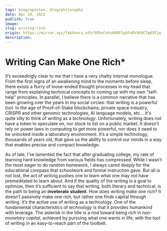 ```yaml
---
tags: blog/opinion, blog/philosophy
date: Apr 19, 2022
publish: true
image: 
slug: writing-rich
origin: https://mirror.xyz/fakhoury.eth/VQhxCvhvAVRPJykFuDVVK9CTg6SFjw1Wdl-Ze4_2ito
description: 
---
```

# Writing Can Make One Rich*

It’s exceedingly clear to me that I have a very chatty internal monologue. From the first signs of an awakening mind to the moments before sleep, there exists a flurry of loose-ended thought processes in my head that range from explaining technical concepts to coming up with my own “self-help” principles. In parallel, I believe there is a common narrative that has been growing over the years in my social circles: that writing is a powerful tool. In the age of Proof-of-Stake blockchains, private space industry, CRISPR and other genomic technologies, AI language models, etc… it's quite silly to think of _writing_ as a _technology_. Unfortunately, writing does not have a token to speculate on, nor stock to list on a public market. It doesn’t rely on power laws in computing to get more powerful, nor does it need to be unlocked inside a laboratory environment. It’s a simple technology, thousands of years old, that gave us the ability to control our minds in a way that enables precise and compact knowledge.

As of late, I’ve lamented the fact that after graduating college, my rate of learning hard knowledge from various fields has compressed. While I wasn’t the most eager to do random homework, I always cared deeply for the educational compass that schoolwork and formal instruction gave. But all is not lost, the act of writing pushes one to learn what one may not have premeditated to learn about. And if the quality of the writing is a goal to optimize, then it’s sufficient to say that writing, both literary and technical, is the path to being an **inveterate student**. How does writing make one rich? It doesn’t passively make one rich, but rather one finds capital through writing. It’s the active use of writing as a technology. One of the fundamental characteristics of _technology_ is that it provides humankind with leverage. The asterisk in the title is a nod toward being _rich_ in _non-monetary capital_, achieved by pursuing what one wants in life, with the tool of writing in an easy-to-reach part of the toolbelt.